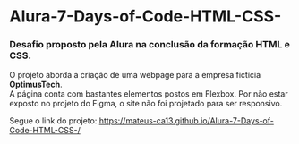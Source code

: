 # Alura-7-Days-of-Code-HTML-CSS-

### Desafio proposto pela Alura na conclusão da formação HTML e CSS.

O projeto aborda a criação de uma webpage para a empresa fictícia **OptimusTech**.  
A página conta com bastantes elementos postos em Flexbox. Por não estar exposto no projeto do Figma, o site não foi projetado para ser responsivo.


Segue o link do projeto:
https://mateus-ca13.github.io/Alura-7-Days-of-Code-HTML-CSS-/
